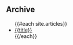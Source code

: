 <!--
{
  "layout": "default",
  "title": "Articles",
  "permalink": "/articles"
}
-->

<h2>Archive</h2>

<ul>
  {{#each site.articles}}
    <li><a href="{{ permalink }}">{{title}}</a></li>
  {{/each}}
</ul>